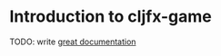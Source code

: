 # Introduction to cljfx-game

TODO: write [great documentation](http://jacobian.org/writing/what-to-write/)
